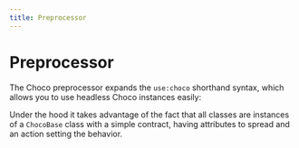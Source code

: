 ```yaml
---
title: Preprocessor
---
```


<script lang="ts">
  import Demo from "$components/Demo.svelte";
</script>

# Preprocessor

The Choco preprocessor expands the `use:choco` shorthand syntax, which allows you to use headless Choco instances easily:

<Demo file="useExample.svelte" value="code" />

Under the hood it takes advantage of the fact that all classes are instances of a `ChocoBase` class with a simple contract, having attributes to spread and an action setting the behavior.